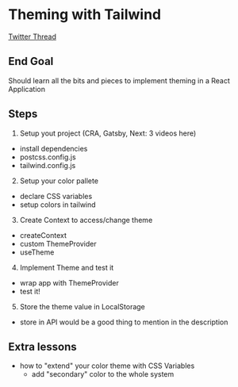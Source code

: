 # Theming with Tailwind

[Twitter Thread](https://twitter.com/hhg2288/status/1241171818490351617)

## End Goal

Should learn all the bits and pieces to implement theming in a React Application

## Steps

1. Setup yout project (CRA, Gatsby, Next: 3 videos here)

- install dependencies
- postcss.config.js
- tailwind.config.js

2. Setup your color pallete

- declare CSS variables
- setup colors in tailwind

3. Create Context to access/change theme

- createContext
- custom ThemeProvider
- useTheme

4. Implement Theme and test it

- wrap app with ThemeProvider
- test it!

5. Store the theme value in LocalStorage

- store in API would be a good thing to mention in the description

## Extra lessons

- how to "extend" your color theme with CSS Variables
  - add "secondary" color to the whole system
